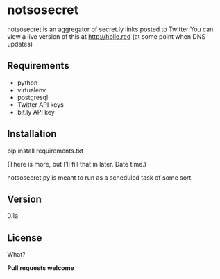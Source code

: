 notsosecret
=========

notsosecret is an aggregator of secret.ly links posted to Twitter
You can view a live version of this at http://holle.red (at some point when DNS updates)


Requirements
----
  - python
  - virtualenv
  - postgresql
  - Twitter API keys
  - bit.ly API key


Installation
----

pip install requirements.txt

(There is more, but I'll fill that in later. Date time.)

notsosecret.py is meant to run as a scheduled task of some sort.

Version
----

0.1a


License
----

What?


**Pull requests welcome**
